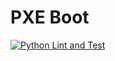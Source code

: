 # PXE Boot
[![Python Lint and Test](https://github.com/RedNoodlesOrg/pxe-boot/actions/workflows/python-app.yml/badge.svg?branch=main)](https://github.com/RedNoodlesOrg/pxe-boot/actions/workflows/python-app.yml)
